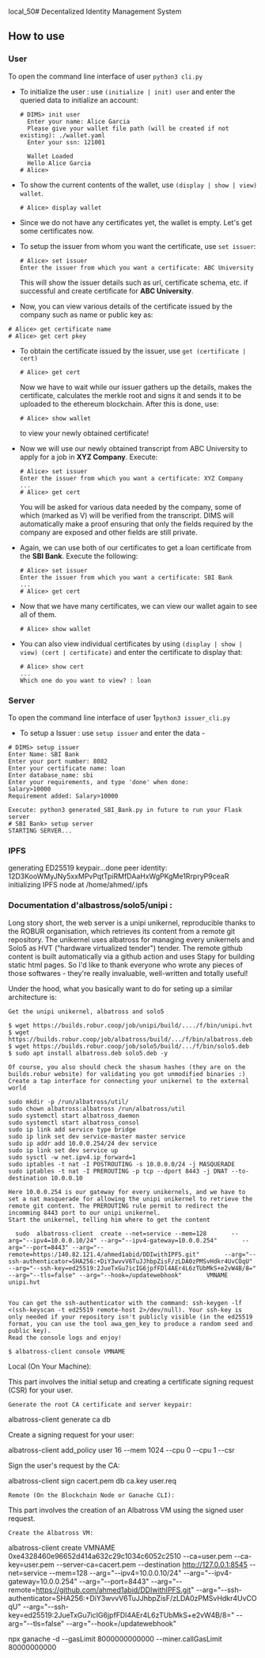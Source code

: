 local_50# Decentalized Identity Management System

## How to use

### User

To open the command line interface of user ``python3 cli.py``
+ To initialize the user : use `(initialize | init) user` and enter the queried data to initialize an account:
   ```
   # DIMS> init user
     Enter your name: Alice Garcia
     Please give your wallet file path (will be created if not existing): ./wallet.yaml
     Enter your ssn: 121001
     
     Wallet Loaded 
     Hello Alice Garcia
   # Alice>
   ```
+ To show the current contents of the wallet, use `(display | show | view) wallet`.
  ```
  # Alice> display wallet
  ```
+ Since we do not have any certificates yet, the wallet is empty. Let's get some certificates now.

+ To setup the issuer from whom you want the certificate, use `set issuer`:
  ```
  # Alice> set issuer
  Enter the issuer from which you want a certificate: ABC University
  ```
  This will show the issuer details such as url, certificate schema, etc. if successful and create certificate for <b>ABC University</b>.
+ Now, you can view various details of the certificate issued by the company such as name or public key as:
```
# Alice> get certificate name
# Alice> get cert pkey
```
+ To obtain the certificate issued by the issuer, use `get (certificate | cert)`
  ```
  # Alice> get cert
  ```
  Now we have to wait while our issuer gathers up the details, makes the certificate, calculates the merkle root and signs it and sends it to be uploaded to the ethereum blockchain. 
  After this is done, use:
  ```
  # Alice> show wallet
  ```
  to view your newly obtained certificate!
+ Now we will use our newly obtained transcript from ABC University to apply for a job in <b>XYZ Company</b>. Execute:
  ```
  # Alice> set issuer
  Enter the issuer from which you want a certificate: XYZ Company
  ...
  # Alice> get cert
  ```
  You will be asked for various data needed by the company, some of which (marked as V) will be verified from the transcript. DIMS will automatically make a proof ensuring that only the fields required by the company are exposed and other fields are still private.
  
+ Again, we can use both of our certificates to get a loan certificate from the <b>SBI Bank</b>. Execute the following:
  ```
  # Alice> set issuer
  Enter the issuer from which you want a certificate: SBI Bank
  ...
  # Alice> get cert
  ```
+ Now that we have many certificates, we can view our wallet again to see all of them. 
  ```
  # Alice> show wallet
  ```
+ You can also view individual certificates by using `(display | show | view) (cert | certificate)` and enter the certificate to display that:
  ```
  # Alice> show cert
  ...
  Which one do you want to view? : loan
  ```

### Server

To open the command line interface of user 1``python3 issuer_cli.py``

+ To setup a Issuer : use `setup issuer` and enter the data - 
```
# DIMS> setup issuer
Enter Name: SBI Bank
Enter your port number: 8082
Enter your certificate name: loan
Enter database_name: sbi
Enter your requirements, and type 'done' when done:
Salary>10000
Requirement added: Salary>10000

Execute: python3 generated_SBI_Bank.py in future to run your Flask server
# SBI Bank> setup server
STARTING SERVER...
```



### IPFS 
generating ED25519 keypair...done
peer identity: 12D3KooWMyJNy5xxMPvPqtTpiRMfDAaHxWgPKgMe1RrpryP9ceaR
initializing IPFS node at /home/ahmed/.ipfs


### Documentation d'albastross/solo5/unipi : 

Long story short, the web server is a unipi unikernel, reproducible thanks to the ROBUR organisation, which retrieves its content from a remote git repository. The unikernel uses albatross for managing every unikernels and Solo5 as HVT ("hardware virtualized tender") tender. The remote github content is built automatically via a github action and uses Stapy for building static html pages. So I'd like to thank everyone who wrote any pieces of those softwares - they're really invaluable, well-written and totally useful!

Under the hood, what you basically want to do for seting up a similar architecture is:

    Get the unipi unikernel, albatross and solo5

    $ wget https://builds.robur.coop/job/unipi/build/..../f/bin/unipi.hvt
    $ wget https://builds.robur.coop/job/albatross/build/.../f/bin/albatross.deb
    $ wget https://builds.robur.coop/job/solo5/build/.../f/bin/solo5.deb
    $ sudo apt install albatross.deb solo5.deb -y

    Of course, you also should check the shasum hashes (they are on the builds.robur website) for validating you got unmodified binaries :)
    Create a tap interface for connecting your unikernel to the external world

    sudo mkdir -p /run/albatross/util/
    sudo chown albatross:albatross /run/albatross/util
    sudo systemctl start albatross_daemon
    sudo systemctl start albatross_consol
    sudo ip link add service type bridge
    sudo ip link set dev service-master master service
    sudo ip addr add 10.0.0.254/24 dev service
    sudo ip link set dev service up
    sudo sysctl -w net.ipv4.ip_forward=1
    sudo iptables -t nat -I POSTROUTING -s 10.0.0.0/24 -j MASQUERADE
    sudo iptables -t nat -I PREROUTING -p tcp --dport 8443 -j DNAT --to-destination 10.0.0.10

    Here 10.0.0.254 is our gateway for every unikernels, and we have to set a nat masquerade for allowing the unipi unikernel to retrieve the remote git content. The PREROUTING rule permit to redirect the incomming 8443 port to our unipi unikernel.
    Start the unikernel, telling him where to get the content

      sudo  albatross-client  create --net=service --mem=128       --arg="--ipv4=10.0.0.10/24" --arg="--ipv4-gateway=10.0.0.254"       --arg="--port=8443" --arg="--remote=https:/140.82.121.4/ahmed1abid/DDIwithIPFS.git"       --arg="--ssh-authenticator=SHA256:+DiY3wvvV6TuJJhbpZisF/zLDA0zPMSvHdkr4UvCOqU"       --arg="--ssh-key=ed25519:2JueTxGu7icIG6jpfFDl4AEr4L6zTUbMkS+e2vW4B/8="       --arg="--tls=false" --arg="--hook=/updatewebhook"       VMNAME unipi.hvt


    You can get the ssh-authenticator with the command: ssh-keygen -lf <(ssh-keyscan -t ed25519 remote-host 2>/dev/null). Your ssh-key is only needed if your repository isn't publicly visible (in the ed25519 format, you can use the tool awa_gen_key to produce a random seed and public key).
    Read the console logs and enjoy!

    $ albatross-client console VMNAME

Local (On Your Machine):

This part involves the initial setup and creating a certificate signing request (CSR) for your user.

    Generate the root CA certificate and server keypair:


albatross-client generate ca db

Create a signing request for your user:


albatross-client add_policy user 16 --mem 1024 --cpu 0 --cpu 1 --csr

Sign the user's request by the CA:

albatross-client sign cacert.pem db ca.key user.req


    Remote (On the Blockchain Node or Ganache CLI):

This part involves the creation of an Albatross VM using the signed user request.

    Create the Albatross VM:

 albatross-client create VMNAME 0xe4328460e96652d414a632c29c1034c6052c2510 --ca=user.pem --ca-key=user.pem --server-ca=cacert.pem --destination http://127.0.0.1:8545 --net=service --mem=128 --arg="--ipv4=10.0.0.10/24" --arg="--ipv4-gateway=10.0.0.254" --arg="--port=8443" --arg="--remote=https://github.com/ahmed1abid/DDIwithIPFS.git" --arg="--ssh-authenticator=SHA256:+DiY3wvvV6TuJJhbpZisF/zLDA0zPMSvHdkr4UvCOqU" --arg="--ssh-key=ed25519:2JueTxGu7icIG6jpfFDl4AEr4L6zTUbMkS+e2vW4B/8=" --arg="--tls=false" --arg="--hook=/updatewebhook"


npx ganache -d --gasLimit 8000000000000 --miner.callGasLimit 80000000000